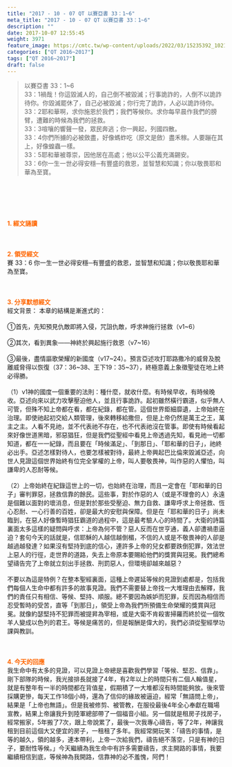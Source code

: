 ```yaml
---
title: "2017 - 10 - 07 QT 以賽亞書 33：1~6"
meta_title: "2017 - 10 - 07 QT 以賽亞書 33：1~6"
description: ""
date: 2017-10-07 12:55:45
weight: 3971
feature_image: https://cmtc.tw/wp-content/uploads/2022/03/15235392_10211799862337740_180693556567566654_o-1.webp
categories: ["QT 2016~2017"]
tags: ["QT 2016~2017"]
draft: false
---
```


<blockquote>以賽亞書 33：1~6<br />
33：1禍哉！你這毀滅人的，自己倒不被毀滅；行事詭詐的，人倒不以詭詐待你。你毀滅罷休了，自己必被毀滅；你行完了詭詐，人必以詭詐待你。<br />
33：2耶和華啊，求你施恩於我們；我們等候你。求你每早晨作我們的膀臂，遭難的時候為我們的拯救。<br />
33：3喧嚷的響聲一發，眾民奔逃；你一興起，列國四散。<br />
33：4你們所擄的必被斂盡，好像螞蚱吃（原文是斂）盡禾稼。人要蹦在其上，好像蝗蟲一樣。<br />
33：5耶和華被尊崇，因他居在高處；他以公平公義充滿錫安。<br />
33：6你一生一世必得安穩─有豐盛的救恩，並智慧和知識；你以敬畏耶和華為至寶。</blockquote><br />
&nbsp;<br />
<br />
&nbsp;<br />
<br />
<span style="color: #ff6600;"><strong>1. </strong><strong>經文誦讀</strong></span><br />
<br />
<span style="color: #ff6600;"><strong> </strong></span><br />
<br />
<span style="color: #ff6600;"><strong>2. </strong><strong>領受經文<br />
</strong></span>賽 33：6 你一生一世必得安穩─有豐盛的救恩，並智慧和知識；你以敬畏耶和華為至寶。<br />
<br />
&nbsp;<br />
<br />
<span style="color: #ff6600;"><strong>3. 分享默想經文<br />
</strong></span>經文背景： 本章的結構是漸進式的：<br />
<br />
①首先，先知預見仇敵即將入侵，咒詛仇敵，呼求神施行拯救（v1~6）<br />
<br />
②其次，看到異象——神終於興起施行救恩（v7~16）<br />
<br />
③最後，盡情謳歌榮耀的新國度（v17~24）。預言亞述攻打耶路撒冷的威脅及脫離威脅得以恢復（37：36~38、王下19：35~37），終極意義上象徵聖徒在地上終必得勝。<br />
<br />
（1）v1神的國度一個重要的法則：種什麼，就收什麼。有時候早收，有時候晚收。亞述向來以武力攻擊壓迫他人，並且行事詭詐。起初雖然橫行霸道，似乎無人可管，但殊不知上帝都在看，都在紀錄，都在管。這個世界鉅細靡遺，上帝始終在治理。即使祂起初交給人類管理，後來轉移給撒但，但是上帝仍然是萬王之王，萬主之主。人看不見祂，並不代表祂不存在，也不代表祂沒在管事。即使有時候看起來好像世道黑暗，邪惡猖狂，但是我們從聖經中看見上帝透過先知，看見祂一切都知道，都在一一紀錄，而且要在「時候滿足」、「到那日」、「耶和華的日子」，祂終必出手。亞述怎樣對待人，也要怎樣被對待，最終上帝興起巴比倫來毀滅亞述，向世人見證這個世界始終有位完全掌權的上帝，叫人要敬畏神，叫作惡的人懼怕，叫謙卑的人忍耐等候。<br />
<br />
（2）上帝始終在紀錄這世上的一切，也始終在治理，而且一定會在「耶和華的日子」審判罪惡，拯救信靠的餘民。這些事，對於作惡的人（或是不理會的人）永遠是個難以面對的壞消息，但是對於那些受壓迫、無力自救、謙卑呼求上帝拯救、恆心忍耐、一心行善的百姓，卻是最大的安慰與保障。但是在「耶和華的日子」尚未臨到，在惡人好像暫時猖狂霸道的過程中，這是最考驗人心的時間了。大衛的詩篇裏面太多這樣的疑問與呼求：上帝為何不管？惡人反而在世亨通，義人卻遭禍患逼迫？套句今天的話就是，信耶穌的人越信越倒楣，不信的人或是不敬畏神的人卻是越過越發達？如果沒有堅持到底的信心，連許多上帝的兒女都要跌倒犯罪，效法世上惡人的行徑，走世界的道路，失去上帝原本要賜給他們的獎賞與冠冕。我們總希望禱告完了上帝就立刻出手拯救、刑罰惡人，但環境卻越來越惡？<br />
<br />
不要以為這是特例？在整本聖經裏面，這種上帝遲延等候的見證到處都是，包括我們每個人生命中都有許多的故事見證。我們不需要替上帝找一大堆理由去解釋，我們的責任只有相信、等候、堅持、順服。總不要因為嫉妒而犯罪，反而因為相信而忍受暫時的受苦，直等「到那日」，領受上帝為我們所預備生命榮耀的獎賞與冠冕。就像約瑟堅持不犯罪而被提昇為宰相，或是大衛不肯殺害掃羅而終於從一個牧羊人變成以色列的君王。等候是痛苦的，但是報酬是偉大的，我們必須從聖經學功課與教訓。<br />
<br />
&nbsp;<br />
<br />
<span style="color: #ff6600;"><strong>4. 今天的回應<br />
</strong></span>我生命中有太多的見證，可以見證上帝總是喜歡我們學習「等候、堅忍、信靠」。剛下部隊的時候，我光接排長就接了4年，有2年以上的時間只有二個人輪值星，就是有整年有一半的時間都在背值星，假期積了一大堆都沒有時間能夠放。後來管採購更慘，每天工作18個小時，還為了信仰的緣故被逼迫，經常「無語問上帝」，結果是「上帝也無語」。但是我被修剪、被管教，在服役最後4年全心奉獻在職場宣教，結果上帝讓我升到陸軍總部帶了一個福音小組。另一個就是租房子找房子，經常搬家，5年搬了7次，跟上帝說累了，最後一次我專心禱告，等了2年，神讓我租到目前這個大又便宜的房子，一租租了多年。我經常開玩笑：「禱告的事情，是等的越久，領的越多，連本帶利，上帝一次給我們，禱告絕不落空，只是有神的日子，要耐性等候。」今天繼續為我生命中有許多需要禱告，求主開路的事情，我要繼續相信到底，等候神為我開路，信靠神的必不羞愧，阿們！<br />
<br />
&nbsp;
        